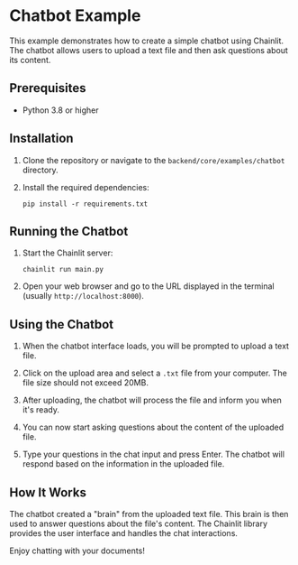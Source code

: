 # Chatbot Example

This example demonstrates how to create a simple chatbot using Chainlit. The chatbot allows users to upload a text file and then ask questions about its content.

## Prerequisites

- Python 3.8 or higher

## Installation

1. Clone the repository or navigate to the `backend/core/examples/chatbot` directory.

2. Install the required dependencies:

   ```
   pip install -r requirements.txt
   ```

## Running the Chatbot

1. Start the Chainlit server:

   ```
   chainlit run main.py
   ```

2. Open your web browser and go to the URL displayed in the terminal (usually `http://localhost:8000`).

## Using the Chatbot

1. When the chatbot interface loads, you will be prompted to upload a text file.

2. Click on the upload area and select a `.txt` file from your computer. The file size should not exceed 20MB.

3. After uploading, the chatbot will process the file and inform you when it's ready.

4. You can now start asking questions about the content of the uploaded file.

5. Type your questions in the chat input and press Enter. The chatbot will respond based on the information in the uploaded file.

## How It Works

The chatbot created a "brain" from the uploaded text file. This brain is then used to answer questions about the file's content. The Chainlit library provides the user interface and handles the chat interactions.

Enjoy chatting with your documents!
